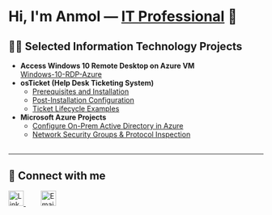 <h1>Hi, I'm Anmol — <a href="https://linkedin.com/in/Josh" target="_blank">IT Professional</a> 👋</h1>

<h2>👨‍💻 Selected Information Technology Projects</h2>

<ul>
  <li>
    <strong>Access Windows 10 Remote Desktop on Azure VM</strong><br/>
    <a href="https://github.com/Anmol-P-Singh/Windows-10-RDP-Azure" target="_blank">Windows-10-RDP-Azure</a>
  </li>
  <li>
    <strong>osTicket (Help Desk Ticketing System)</strong>
    <ul>
      <li><a href="https://github.com/Anmol-P-Singh/osticket-prereqs" target="_blank">Prerequisites and Installation</a></li>
      <li><a href="https://github.com/Anmol-P-Singh/osTicket-Post-Installation-Configuration" target="_blank">Post-Installation Configuration</a></li>
      <li><a href="https://github.com/joshmadakorcc/ticket-lifecycle" target="_blank">Ticket Lifecycle Examples</a></li>
    </ul>
  </li>
  <li>
    <strong>Microsoft Azure Projects</strong>
    <ul>
      <li><a href="https://github.com/joshmadakorcc/configure-ad" target="_blank">Configure On-Prem Active Directory in Azure</a></li>
      <li><a href="https://github.com/joshmadakorcc/azure-network-protocols" target="_blank">Network Security Groups & Protocol Inspection</a></li>
    </ul>
  </li>
</ul>

<hr style="margin: 30px 0;" />

<h2>🤳 Connect with me</h2>
<p>
  <a href="https://linkedin.com/in/Josh" target="_blank" style="margin-right: 15px;">
    <img alt="LinkedIn" width="30" src="https://cdn.jsdelivr.net/npm/simple-icons@v3/icons/linkedin.svg" />
  </a>
  <a href="mailto:preetanmol446@gmail.com" target="_blank" style="margin-left: 15px;">
    <img alt="Email" width="30" src="https://cdn.jsdelivr.net/npm/simple-icons@v3/icons/gmail.svg" />
  </a>
</p>


